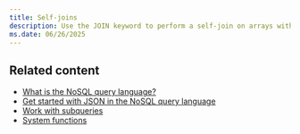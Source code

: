 ```yaml
---
title: Self-joins
description: Use the JOIN keyword to perform a self-join on arrays within an item in the NoSQL query language.
ms.date: 06/26/2025
---
```






## Related content

- [What is the NoSQL query language?](overview.md)
- [Get started with JSON in the NoSQL query language](get-started-json.md)
- [Work with subqueries](subquery.md)
- [System functions](functions/index.md)
